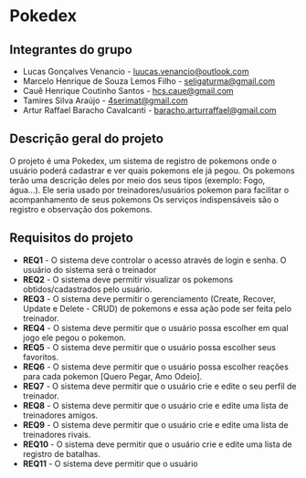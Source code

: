# Pokedex

## Integrantes do grupo 
 * Lucas Gonçalves Venancio - luucas.venancio@outlook.com
 * Marcelo Henrique de Souza Lemos Filho - seligaturma@gmail.com 
 * Cauê Henrique Coutinho Santos - hcs.caue@gmail.com
 * Tamires Silva Araújo - 4serimat@gmail.com
 * Artur Raffael Baracho Cavalcanti - baracho.arturraffael@gmail.com

## Descrição geral do projeto  
 O projeto é uma Pokedex, um sistema de registro de pokemons onde o usuário poderá cadastrar e ver quais pokemons ele já pegou.
 Os pokemons terão uma descrição deles por meio dos seus tipos (exemplo: Fogo, água...).
 Ele seria usado por treinadores/usuários pokemon para facilitar o acompanhamento de seus pokemons
 Os serviços indispensáveis são o registro e observação dos pokemons.
 

## Requisitos do projeto
 * **REQ1** - O sistema deve controlar o acesso através de login e senha. O usuário do sistema será o treinador
 * **REQ2** - O sistema deve permitir visualizar os pokemons obtidos/cadastrados pelo usuário.
 * **REQ3** - O sistema deve permitir o gerenciamento (Create, Recover, Update e Delete - CRUD) de pokemons e essa ação pode ser feita pelo treinador.
 * **REQ4** - O sistema deve permitir que o usuário possa escolher em qual jogo ele pegou o pokemon.
 * **REQ5** - O sistema deve permitir que o usuário possa escolher seus favoritos.
 * **REQ6** - O sistema deve permitir que o usuário possa escolher reações para cada pokemon [Quero Pegar, Amo Odeio].
 * **REQ7** - O sistema deve permitir que o usuário crie e edite o seu perfil de treinador.
 * **REQ8** - O sistema deve permitir que o usuário crie e edite uma lista de treinadores amigos.
 * **REQ9** - O sistema deve permitir que o usuário crie e edite uma lista de treinadores rivais.
 * **REQ10** - O sistema deve permitir que o usuário crie e edite uma lista de registro de batalhas.
 * **REQ11** - O sistema deve permitir que o usuário 
